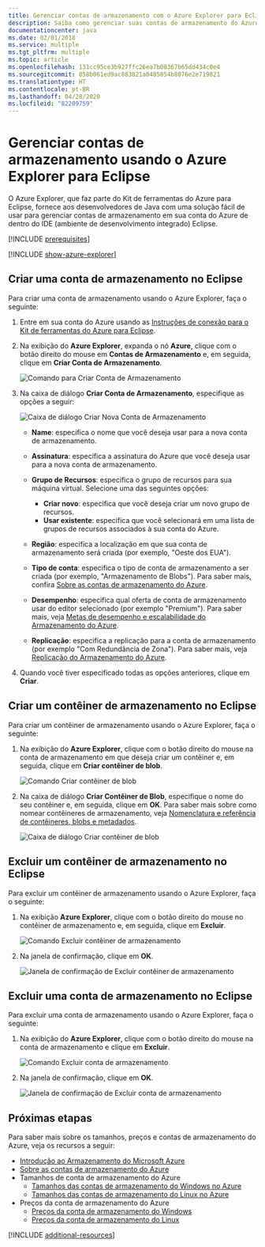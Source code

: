 ```yaml
---
title: Gerenciar contas de armazenamento com o Azure Explorer para Eclipse
description: Saiba como gerenciar suas contas de armazenamento do Azure usando o Azure Explorer para Eclipse.
documentationcenter: java
ms.date: 02/01/2018
ms.service: multiple
ms.tgt_pltfrm: multiple
ms.topic: article
ms.openlocfilehash: 131cc95ce3b927ffc26ea7b08367b65dd434c0e4
ms.sourcegitcommit: 858b061ed9ac883821a0485054b8076e2e719821
ms.translationtype: HT
ms.contentlocale: pt-BR
ms.lasthandoff: 04/28/2020
ms.locfileid: "82209759"
---
```

# <a name="manage-storage-accounts-by-using-the-azure-explorer-for-eclipse"></a>Gerenciar contas de armazenamento usando o Azure Explorer para Eclipse

O Azure Explorer, que faz parte do Kit de ferramentas do Azure para Eclipse, fornece aos desenvolvedores de Java com uma solução fácil de usar para gerenciar contas de armazenamento em sua conta do Azure de dentro do IDE (ambiente de desenvolvimento integrado) Eclipse.

[!INCLUDE [prerequisites](includes/prerequisites.md)]

[!INCLUDE [show-azure-explorer](includes/show-azure-explorer.md)]

## <a name="create-a-storage-account-in-eclipse"></a>Criar uma conta de armazenamento no Eclipse

Para criar uma conta de armazenamento usando o Azure Explorer, faça o seguinte:

1. Entre em sua conta do Azure usando as [Instruções de conexão para o Kit de ferramentas do Azure para Eclipse](/azure/developer/java/toolkit-for-eclipse/sign-in-instructions).

1. Na exibição do **Azure Explorer**, expanda o nó **Azure**, clique com o botão direito do mouse em **Contas de Armazenamento** e, em seguida, clique em **Criar Conta de Armazenamento**.

   ![Comando para Criar Conta de Armazenamento][CS01]

1. Na caixa de diálogo **Criar Conta de Armazenamento**, especifique as opções a seguir:

   ![Caixa de diálogo Criar Nova Conta de Armazenamento][CS02]

   * **Name**: especifica o nome que você deseja usar para a nova conta de armazenamento.

   * **Assinatura**: especifica a assinatura do Azure que você deseja usar para a nova conta de armazenamento.

   * **Grupo de Recursos**: especifica o grupo de recursos para sua máquina virtual. Selecione uma das seguintes opções:
      * **Criar novo**: especifica que você deseja criar um novo grupo de recursos.
      * **Usar existente**: especifica que você selecionará em uma lista de grupos de recursos associados à sua conta do Azure.

   * **Região**: especifica a localização em que sua conta de armazenamento será criada (por exemplo, "Oeste dos EUA").

   * **Tipo de conta**: especifica o tipo de conta de armazenamento a ser criada (por exemplo, "Armazenamento de Blobs"). Para saber mais, confira [Sobre as contas de armazenamento do Azure].

   * **Desempenho**: especifica qual oferta de conta de armazenamento usar do editor selecionado (por exemplo "Premium"). Para saber mais, veja [Metas de desempenho e escalabilidade do Armazenamento do Azure].

   * **Replicação**: especifica a replicação para a conta de armazenamento (por exemplo "Com Redundância de Zona"). Para saber mais, veja [Replicação do Armazenamento do Azure].

1. Quando você tiver especificado todas as opções anteriores, clique em **Criar**.

## <a name="create-a-storage-container-in-eclipse"></a>Criar um contêiner de armazenamento no Eclipse

Para criar um contêiner de armazenamento usando o Azure Explorer, faça o seguinte:

1. Na exibição do **Azure Explorer**, clique com o botão direito do mouse na conta de armazenamento em que deseja criar um contêiner e, em seguida, clique em **Criar contêiner de blob**.

   ![Comando Criar contêiner de blob][CC01]

1. Na caixa de diálogo **Criar Contêiner de Blob**, especifique o nome do seu contêiner e, em seguida, clique em **OK**. Para saber mais sobre como nomear contêineres de armazenamento, veja [Nomenclatura e referência de contêineres, blobs e metadados].

   ![Caixa de diálogo Criar contêiner de blob][CC02]

## <a name="delete-a-storage-container-in-eclipse"></a>Excluir um contêiner de armazenamento no Eclipse

Para excluir um contêiner de armazenamento usando o Azure Explorer, faça o seguinte:

1. Na exibição **Azure Explorer**, clique com o botão direito do mouse no contêiner de armazenamento e, em seguida, clique em **Excluir**.

   ![Comando Excluir contêiner de armazenamento][DC01]

1. Na janela de confirmação, clique em **OK**.

   ![Janela de confirmação de Excluir contêiner de armazenamento][DC02]

## <a name="delete-a-storage-account-in-eclipse"></a>Excluir uma conta de armazenamento no Eclipse

Para excluir uma conta de armazenamento usando o Azure Explorer, faça o seguinte:

1. Na exibição do **Azure Explorer**, clique com o botão direito do mouse na conta de armazenamento e clique em **Excluir**.

   ![Comando Excluir conta de armazenamento][DS01]

1. Na janela de confirmação, clique em **OK**.

   ![Janela de confirmação de Excluir conta de armazenamento][DS02]

## <a name="next-steps"></a>Próximas etapas

Para saber mais sobre os tamanhos, preços e contas de armazenamento do Azure, veja os recursos a seguir:

* [Introdução ao Armazenamento do Microsoft Azure]
* [Sobre as contas de armazenamento do Azure]
* Tamanhos de conta de armazenamento do Azure
  * [Tamanhos das contas de armazenamento do Windows no Azure]
  * [Tamanhos das contas de armazenamento do Linux no Azure]
* Preços da conta de armazenamento do Azure
  * [Preços da conta de armazenamento do Windows]
  * [Preços da conta de armazenamento do Linux]

[!INCLUDE [additional-resources](includes/additional-resources.md)]

<!-- URL List -->

[Introdução ao Armazenamento do Microsoft Azure]: /azure/storage/common/storage-introduction
[Sobre as contas de armazenamento do Azure]: /azure/storage/storage-create-storage-account
[Replicação do Armazenamento do Azure]: /azure/storage/storage-redundancy
[Metas de desempenho e escalabilidade do Armazenamento do Azure]: /azure/storage/storage-scalability-targets
[Nomenclatura e referência de contêineres, blobs e metadados]: https://go.microsoft.com/fwlink/?LinkId=255555

[Tamanhos das contas de armazenamento do Windows no Azure]: /azure/virtual-machines/virtual-machines-windows-sizes
[Tamanhos das contas de armazenamento do Linux no Azure]: /azure/virtual-machines/virtual-machines-linux-sizes
[Preços da conta de armazenamento do Windows]: https://azure.microsoft.com/pricing/details/virtual-machines/windows/
[Preços da conta de armazenamento do Linux]: https://azure.microsoft.com/pricing/details/virtual-machines/linux/

<!-- IMG List -->

[CS01]: media/managing-storage-accounts-using-azure-explorer/CS01.png
[CS02]: media/managing-storage-accounts-using-azure-explorer/CS02.png
[CC01]: media/managing-storage-accounts-using-azure-explorer/CC01.png
[CC02]: media/managing-storage-accounts-using-azure-explorer/CC02.png

[DS01]: media/managing-storage-accounts-using-azure-explorer/DS01.png
[DS02]: media/managing-storage-accounts-using-azure-explorer/DS02.png
[DC01]: media/managing-storage-accounts-using-azure-explorer/DC01.png
[DC02]: media/managing-storage-accounts-using-azure-explorer/DC02.png
